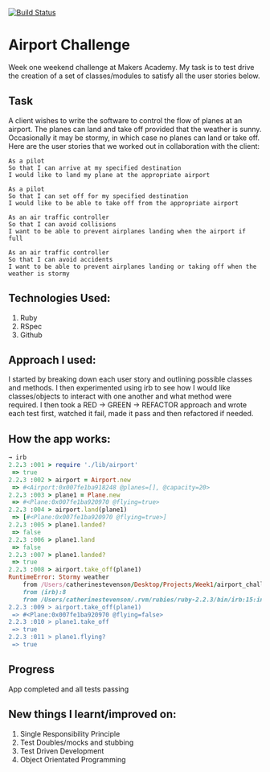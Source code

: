[![Build Status](https://travis-ci.org/catherinestevenson/airport_challenge.svg?branch=master)](https://travis-ci.org/catherinestevenson/airport_challenge)

Airport Challenge
=================

Week one weekend challenge at Makers Academy. My task is to test drive the creation of a set of classes/modules to satisfy all the user stories below.

Task
-----

A client wishes to write the software to control the flow of planes at an airport. The planes can land and take off provided that the weather is sunny. Occasionally it may be stormy, in which case no planes can land or take off.  Here are the user stories that we worked out in collaboration with the client:

```
As a pilot
So that I can arrive at my specified destination
I would like to land my plane at the appropriate airport

As a pilot
So that I can set off for my specified destination
I would like to be able to take off from the appropriate airport

As an air traffic controller
So that I can avoid collisions
I want to be able to prevent airplanes landing when the airport if full

As an air traffic controller
So that I can avoid accidents
I want to be able to prevent airplanes landing or taking off when the weather is stormy
```

## Technologies Used:

1. Ruby
2. RSpec
3. Github

## Approach I used:

I started by breaking down each user story and outlining possible classes and methods. I then experimented using irb to see how I would like classes/objects to interact with one another and what method were required. I then took a RED -> GREEN -> REFACTOR approach and wrote each test first, watched it fail, made it pass and then refactored if needed.

## How the app works:

```ruby
→ irb
2.2.3 :001 > require './lib/airport'
 => true
2.2.3 :002 > airport = Airport.new
 => #<Airport:0x007fe1ba918248 @planes=[], @capacity=20>
2.2.3 :003 > plane1 = Plane.new
 => #<Plane:0x007fe1ba920970 @flying=true>
2.2.3 :004 > airport.land(plane1)
 => [#<Plane:0x007fe1ba920970 @flying=true>]
2.2.3 :005 > plane1.landed?
 => false
2.2.3 :006 > plane1.land
 => false
2.2.3 :007 > plane1.landed?
 => true
2.2.3 :008 > airport.take_off(plane1)
RuntimeError: Stormy weather
	from /Users/catherinestevenson/Desktop/Projects/Week1/airport_challenge/lib/airport.rb:27:in `take_off'
	from (irb):8
	from /Users/catherinestevenson/.rvm/rubies/ruby-2.2.3/bin/irb:15:in `<main>'
2.2.3 :009 > airport.take_off(plane1)
 => #<Plane:0x007fe1ba920970 @flying=false>
2.2.3 :010 > plane1.take_off
 => true
2.2.3 :011 > plane1.flying?
 => true
```

## Progress

App completed and all tests passing

## New things I learnt/improved on:

1. Single Responsibility Principle
2. Test Doubles/mocks and stubbing
3. Test Driven Development
4. Object Orientated Programming
